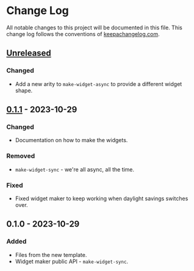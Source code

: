 # Change Log
All notable changes to this project will be documented in this file. This change log follows the conventions of [keepachangelog.com](http://keepachangelog.com/).

## [Unreleased]
### Changed
- Add a new arity to `make-widget-async` to provide a different widget shape.

## [0.1.1] - 2023-10-29
### Changed
- Documentation on how to make the widgets.

### Removed
- `make-widget-sync` - we're all async, all the time.

### Fixed
- Fixed widget maker to keep working when daylight savings switches over.

## 0.1.0 - 2023-10-29
### Added
- Files from the new template.
- Widget maker public API - `make-widget-sync`.

[Unreleased]: https://sourcehost.site/your-name/day-two/compare/0.1.1...HEAD
[0.1.1]: https://sourcehost.site/your-name/day-two/compare/0.1.0...0.1.1

